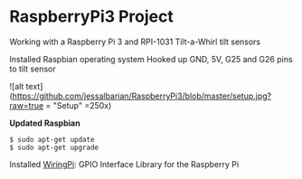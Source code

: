# RaspberryPi3 Project
Working with a Raspberry Pi 3 and RPI-1031 Tilt-a-Whirl tilt sensors


Installed Raspbian operating system
Hooked up GND, 5V, G25 and G26 pins to tilt sensor


![alt text](https://github.com/jessalbarian/RaspberryPi3/blob/master/setup.jpg?raw=true = "Setup" =250x)


**Updated Raspbian**
```
$ sudo apt-get update
$ sudo apt-get upgrade
```

Installed [WiringPi](http://wiringpi.com/): GPIO Interface Library for the Raspberry Pi
```

```
